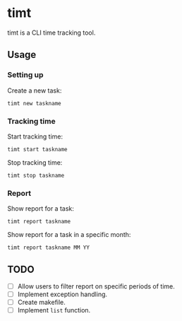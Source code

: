 # timt
timt is a CLI time tracking tool.


## Usage
### Setting up
Create a new task:
```
timt new taskname
```

### Tracking time
Start tracking time:
```
timt start taskname
```
Stop tracking time:
```
timt stop taskname
```

### Report
Show report for a task:
```
timt report taskname
```
Show report for a task in a specific month:
```
timt report taskname MM YY
```

## TODO
- [ ] Allow users to filter report on specific periods of time.
- [ ] Implement exception handling.
- [ ] Create makefile.
- [ ] Implement `list` function.
